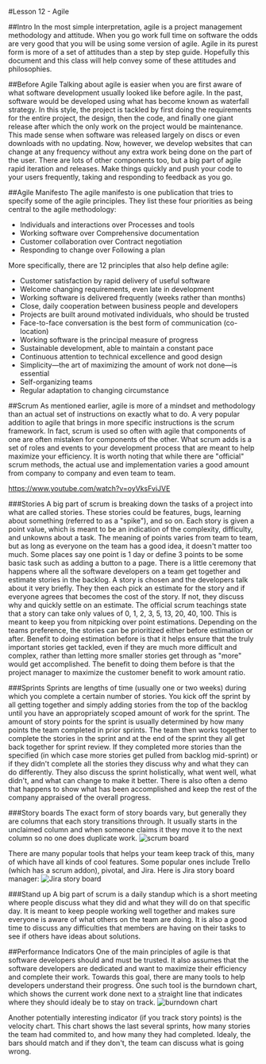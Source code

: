 #Lesson 12 - Agile

##Intro
In the most simple interpretation, agile is a project management methodology and attitude. 
When you go work full time on software the odds are very good that you will be using some version of agile. 
Agile in its purest form is more of a set of attitudes than a step by step guide. 
Hopefully this document and this class will help convey some of these attitudes and philosophies. 

##Before Agile
Talking about agile is easier when you are first aware of what software development usually looked like before agile. 
In the past, software would be developed using what has become known as waterfall strategy. In this style, the project is tackled by first doing the requirements for the entire project, the design, then the code, and finally one giant release after which the only work on the project would be maintenance. This made sense when software was released largely on discs or even downloads with no updating. Now, however, we develop websites that can change at any frequency without any extra work being done on the part of the user. There are lots of other components too, but a big part of agile rapid iteration and releases. Make things quickly and push your code to your users frequently, taking and responding to feedback as you go. 

##Agile Manifesto
The agile manifesto is one publication that tries to specify some of the agile principles. 
They list these four priorities as being central to the agile methodology: 

- Individuals and interactions over Processes and tools
- Working software over Comprehensive documentation
- Customer collaboration over Contract negotiation
- Responding to change over Following a plan

More specifically, there are 12 principles that also help define agile: 

- Customer satisfaction by rapid delivery of useful software
- Welcome changing requirements, even late in development
- Working software is delivered frequently (weeks rather than months)
- Close, daily cooperation between business people and developers
- Projects are built around motivated individuals, who should be trusted
- Face-to-face conversation is the best form of communication (co-location)
- Working software is the principal measure of progress
- Sustainable development, able to maintain a constant pace
- Continuous attention to technical excellence and good design
- Simplicity—the art of maximizing the amount of work not done—is essential
- Self-organizing teams
- Regular adaptation to changing circumstance

##Scrum
As mentioned earlier, agile is more of a mindset and methodology than an actual set of instructions on exactly what to do. A very popular addition to agile that brings in more specific instructions is the scrum framework. In fact, scrum is used so often with agile that components of one are often mistaken for components of the other. What scrum adds is a set of roles and events to your development process that are meant to help maximize your efficiency. It is worth noting that while there are "official" scrum methods, the actual use and implementation varies a good amount from company to company and even team to team. 

https://www.youtube.com/watch?v=oyVksFviJVE

###Stories
A big part of scrum is breaking down the tasks of a project into what are called stories. 
These stories could be features, bugs, learning about something (referred to as a "spike"), and so on. 
Each story is given a point value, which is meant to be an indication of the complexity, difficulty, and unkowns about a task.
The meaning of points varies from team to team, but as long as everyone on the team has a good idea, it doesn't matter too much. 
Some places say one point is 1 day or define 3 points to be some basic task such as adding a button to a page.
There is a little ceremony that happens where all the software developers on a team get together and estimate stories in the backlog.
A story is chosen and the developers talk about it very briefly. 
They then each pick an estimate for the story and if everyone agrees that becomes the cost of the story. 
If not, they discuss why and quickly settle on an estimate.
The official scrum teachings state that a story can take only values of 0, 1, 2, 3, 5, 13, 20, 40, 100. 
This is meant to keep you from nitpicking over point estimations. 
Depending on the teams preference, the stories can be prioritized either before estimation or after. 
Benefit to doing estimation before is that it helps ensure that the truly important stories get tackled, even if they are much more difficult and complex, rather than letting more smaller stories get through as "more" would get accomplished. 
The benefit to doing them before is that the project manager to maximize the customer benefit to work amount ratio. 

###Sprints
Sprints are lengths of time (usually one or two weeks) during which you complete a certain number of stories. 
You kick off the sprint by all getting together and simply adding stories from the top of the backlog until you have an appropriately scoped amount of work for the sprint.
The amount of story points for the sprint is usually determined by how many points the team completed in prior sprints. 
The team then works together to complete the stories in the sprint and at the end of the sprint they all get back together for sprint review. 
If they completed more stories than the specified (in which case more stories get pulled from backlog mid-sprint) or if they didn't complete all the stories they discuss why and what they can do differently. 
They also discuss the sprint holistically, what went well, what didn't, and what can change to make it better. 
There is also often a demo that happens to show what has been accomplished and keep the rest of the company appraised of the overall progress.   

###Story boards 
The exact form of story boards vary, but generally they are columns that each story transitions through. It usually starts in the unclaimed column and when someone claims it they move it to the next column so no one does duplicate work. 
![scrum board](http://www.targetprocess.com/blog/wp-content/uploads/2009/06/storyboard-700880.gif)

There are many popular tools that helps your team keep track of this, many of which have all kinds of cool features. Some popular ones include Trello (which has a scrum addon), pivotal, and Jira. 
Here is Jira story board manager:
![Jira story board](http://atlassian.wpengine.netdna-cdn.com/wp-content/uploads/Connecting-JIRA-6.2-to-GitHub.png)

###Stand up
A big part of scrum is a daily standup which is a short meeting where people discuss what they did and what they will do on that specific day. 
It is meant to keep people working well together and makes sure everyone is aware of what others on the team are doing. 
It is also a good time to discuss any difficulties that members are having on their tasks to see if others have ideas about solutions. 

##Performance Indicators
One of the main principles of agile is that software developers should and must be trusted. It also assumes that the software developers are dedicated and want to maximize their efficiency and complete their work. Towards this goal, there are many tools to help developers understand their progress. 
One such tool is the burndown chart, which shows the current work done next to a straight line that indicates where they should idealy be to stay on track. 
![burndown chart](http://joel.inpointform.net/wp-content/uploads/2010/11/burndown132.png)

Another potentially interesting indicator (if you track story points) is the velocity chart. This chart shows the last several sprints, how many stories the team had commited to, and how many they had completed. Idealy, the bars should match and if they don't, the team can discuss what is going wrong. 


